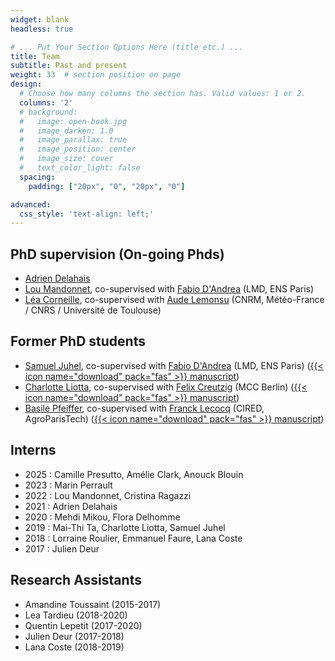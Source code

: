 ```yaml
---
widget: blank
headless: true

# ... Put Your Section Options Here (title etc.) ...
title: Team
subtitle: Past and present
weight: 33  # section position on page
design:
  # Choose how many columns the section has. Valid values: 1 or 2.
  columns: '2'
  # background:
  #   image: open-book.jpg
  #   image_darken: 1.0
  #   image_parallax: true
  #   image_position: center
  #   image_size: cover
  #   text_color_light: false
  spacing:
    padding: ["20px", "0", "20px", "0"]

advanced:
  css_style: 'text-align: left;'
---
```

## PhD supervision (On-going Phds)

- [Adrien Delahais](https://www.centre-cired.fr/adrien-delahais/)
- [Lou Mandonnet](https://www.centre-cired.fr/lou-mandonnet/), co-supervised with [Fabio D'Andrea](https://www.lmd.ens.fr/dandrea/) (LMD, ENS Paris)
- [Léa Corneille](https://www.centre-cired.fr/lea-corneille/), co-supervised with [Aude Lemonsu](https://www.umr-cnrm.fr/spip.php?article261&lang=fr) (CNRM, Météo-France / CNRS / Université de Toulouse)

## Former PhD students
- [Samuel Juhel](https://www.linkedin.com/in/samuel-j-2b6153165/), co-supervised with [Fabio D'Andrea](https://www.lmd.ens.fr/dandrea/) (LMD, ENS Paris) ([{{< icon name="download" pack="fas" >}} manuscript](https://theses.fr/api/v1/document/2025UPSLE002))
- [Charlotte Liotta](https://charlotteliotta.github.io/), co-supervised with [Felix Creutzig](https://www.mcc-berlin.net/en/about/team/creutzig-felix.html) (MCC Berlin) ([{{< icon name="download" pack="fas" >}} manuscript](https://pastel.hal.science/tel-04730462v1))
- [Basile Pfeiffer](https://www.linkedin.com/in/basile-pfeiffer-3a630986?originalSubdomain=fr), co-supervised with [Franck Lecocq](https://www.ecoledesponts.fr/franck-lecocq) (CIRED, AgroParisTech) ([{{< icon name="download" pack="fas" >}} manuscript](https://pastel.archives-ouvertes.fr/tel-04074623))


## Interns
- 2025 : Camille Presutto, Amélie Clark, Anouck Blouin
- 2023 : Marin Perrault
- 2022 : Lou Mandonnet, Cristina Ragazzi
- 2021 : Adrien Delahais
- 2020 : Mehdi Mikou, Flora Delhomme
- 2019 : Mai-Thi Ta, Charlotte Liotta, Samuel Juhel
- 2018 : Lorraine Roulier, Emmanuel Faure, Lana Coste
- 2017 : Julien Deur

## Research Assistants
- Amandine Toussaint (2015-2017)
- Lea Tardieu (2018-2020)
- Quentin Lepetit (2017-2020)
- Julien Deur (2017-2018)
- Lana Coste (2018-2019)